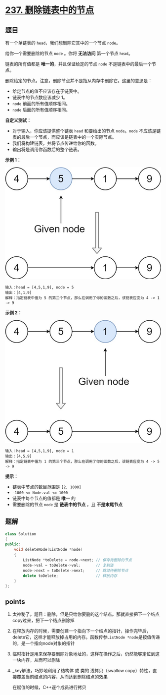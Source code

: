 # [237. 删除链表中的节点](https://leetcode.cn/problems/delete-node-in-a-linked-list/)



## 题目

有一个单链表的 `head`，我们想删除它其中的一个节点 `node`。

给你一个需要删除的节点 `node` 。你将 **无法访问** 第一个节点 `head`。

链表的所有值都是 **唯一的**，并且保证给定的节点 `node` 不是链表中的最后一个节点。

删除给定的节点。注意，删除节点并不是指从内存中删除它。这里的意思是：

- 给定节点的值不应该存在于链表中。
- 链表中的节点数应该减少 1。
- `node` 前面的所有值顺序相同。
- `node` 后面的所有值顺序相同。

**自定义测试：**

- 对于输入，你应该提供整个链表 `head` 和要给出的节点 `node`。`node` 不应该是链表的最后一个节点，而应该是链表中的一个实际节点。
- 我们将构建链表，并将节点传递给你的函数。
- 输出将是调用你函数后的整个链表。

 

**示例 1：**

![img](./assets/node1.jpg)

```
输入：head = [4,5,1,9], node = 5
输出：[4,1,9]
解释：指定链表中值为 5 的第二个节点，那么在调用了你的函数之后，该链表应变为 4 -> 1 -> 9
```

**示例 2：**

![img](./assets/node2.jpg)

```
输入：head = [4,5,1,9], node = 1
输出：[4,5,9]
解释：指定链表中值为 1 的第三个节点，那么在调用了你的函数之后，该链表应变为 4 -> 5 -> 9
```

 

**提示：**

- 链表中节点的数目范围是 `[2, 1000]`
- `-1000 <= Node.val <= 1000`
- 链表中每个节点的值都是 **唯一** 的
- 需要删除的节点 `node` 是 **链表中的节点** ，且 **不是末尾节点**



## 题解

```cpp
class Solution
{
public:
    void deleteNode(ListNode *node)
    {
        ListNode *toDelete = node->next; // 保存待删除的节点
        node->val = toDelete->val;       // 复制值
        node->next = toDelete->next;     // 跳过待删除节点
        delete toDelete;                 // 释放内存
    }
};
```





## points

1. 太神秘了。题目：删除，但是只给你要删的这个结点。那就直接把下一个结点copy过来，把下一个结点删除掉

2. 在释放内存的时候，需要创建一个指向下一个结点的指针，操作完毕后，delete它，这样才能释放掉占用的内存。函数传参`ListNode *node`是按值传递的，是一个指向node对象的指针

3. 临时指针是用来保存要删除对象地址的，这样在操作之后，仍然能够定位到这一块内存，从而可以删除

4. _key解法，巧妙地利用了结构体 或 类的 浅拷贝（swallow copy）特性，直接覆盖当前结点的内容，从而达到删除结点的效果

   在赋值的时候，C++逐个成员进行拷贝